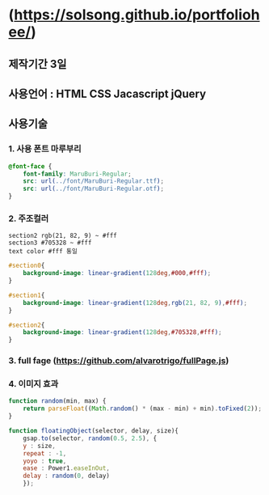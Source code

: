 # (https://solsong.github.io/portfoliohee/)

## 제작기간 3일

## 사용언어 : HTML CSS Jacascript jQuery

## 사용기술 

### 1. 사용 폰트 마루부리
```css
@font-face {
    font-family: MaruBuri-Regular;
    src: url(../font/MaruBuri-Regular.ttf);
    src: url(../font/MaruBuri-Regular.otf);
}

```
### 2. 주조컬러
```section1 #000 ~ #fff
section2 rgb(21, 82, 9) ~ #fff
section3 #705328 ~ #fff
text color #fff 통일
```
```css
#section0{
	background-image: linear-gradient(128deg,#000,#fff);
}

#section1{
	background-image: linear-gradient(128deg,rgb(21, 82, 9),#fff);
}

#section2{
	background-image: linear-gradient(128deg,#705328,#fff);
}
```
### 3. full fage (https://github.com/alvarotrigo/fullPage.js)

### 4. 이미지 효과

```js
function random(min, max) {
    return parseFloat((Math.random() * (max - min) + min).toFixed(2));
}

function floatingObject(selector, delay, size){
    gsap.to(selector, random(0.5, 2.5), {
    y : size,
    repeat : -1,
    yoyo : true,
    ease : Power1.easeInOut,
    delay : random(0, delay)
    });

```



